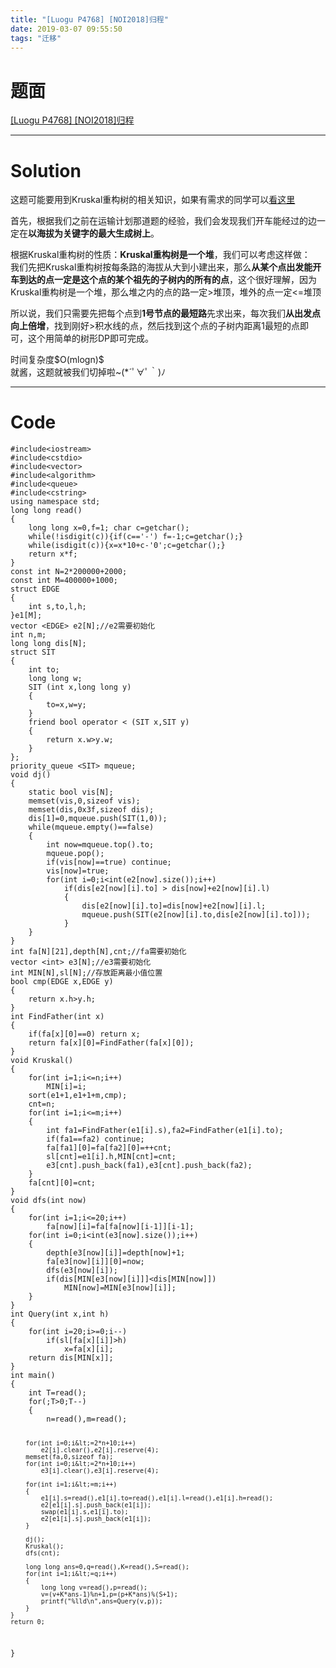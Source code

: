 ```yaml
---
title: "[Luogu P4768] [NOI2018]归程"
date: 2019-03-07 09:55:50
tags: "迁移"
---
```

<h1>题面</h1>
<p><a href="https://www.luogu.org/problemnew/show/P4768" target="_blank"  rel="nofollow" >[Luogu P4768] [NOI2018]归程</a></p>
<hr />
<h1>Solution</h1>
<p>这题可能要用到Kruskal重构树的相关知识，如果有需求的同学可以<a href="https://www.goldenpotato.cn/%E5%AD%A6%E4%B9%A0%E7%AC%94%E8%AE%B0/kruskal%E9%87%8D%E6%9E%84%E6%A0%91%E5%AD%A6%E4%B9%A0%E7%AC%94%E8%AE%B0/">看这里</a></p>
<p>首先，根据我们之前在运输计划那道题的经验，我们会发现我们开车能经过的边一定在<strong>以海拔为关键字的最大生成树上</strong>。</p>
<p>根据Kruskal重构树的性质：<strong>Kruskal重构树是一个堆</strong>，我们可以考虑这样做：<br />
我们先把Kruskal重构树按每条路的海拔从大到小建出来，那么<strong>从某个点出发能开车到达的点一定是这个点的某个祖先的子树内的所有的点</strong>，这个很好理解，因为Kruskal重构树是一个堆，那么堆之内的点的路一定>堆顶，堆外的点一定&lt;=堆顶</p>
<p>所以说，我们只需要先把每个点到<strong>1号节点的最短路</strong>先求出来，每次我们<strong>从出发点向上倍增</strong>，找到刚好>积水线的点，然后找到这个点的子树内距离1最短的点即可，这个用简单的树形DP即可完成。</p>
<p>时间复杂度$O(mlogn)$<br />
就酱，这题就被我们切掉啦~(*´ﾟ∀ﾟ｀)ﾉ</p>
<hr />
<h1>Code</h1>
<pre><code class="language-cpp ">#include&lt;iostream&gt;
#include&lt;cstdio&gt;
#include&lt;vector&gt;
#include&lt;algorithm&gt;
#include&lt;queue&gt;
#include&lt;cstring&gt;
using namespace std;
long long read()
{
    long long x=0,f=1; char c=getchar();
    while(!isdigit(c)){if(c=='-') f=-1;c=getchar();}
    while(isdigit(c)){x=x*10+c-'0';c=getchar();}
    return x*f;
}
const int N=2*200000+2000;
const int M=400000+1000;
struct EDGE
{
    int s,to,l,h;
}e1[M];
vector &lt;EDGE&gt; e2[N];//e2需要初始化
int n,m;
long long dis[N];
struct SIT
{
    int to;
    long long w;
    SIT (int x,long long y)
    {
        to=x,w=y;
    }
    friend bool operator &lt; (SIT x,SIT y)
    {
        return x.w&gt;y.w;
    }
};
priority_queue &lt;SIT&gt; mqueue;
void dj()
{
    static bool vis[N];
    memset(vis,0,sizeof vis);
    memset(dis,0x3f,sizeof dis);
    dis[1]=0,mqueue.push(SIT(1,0));
    while(mqueue.empty()==false)
    {
        int now=mqueue.top().to;
        mqueue.pop();
        if(vis[now]==true) continue;
        vis[now]=true;
        for(int i=0;i&lt;int(e2[now].size());i++)
            if(dis[e2[now][i].to] &gt; dis[now]+e2[now][i].l)
            {
                dis[e2[now][i].to]=dis[now]+e2[now][i].l;
                mqueue.push(SIT(e2[now][i].to,dis[e2[now][i].to]));
            }
    }
}
int fa[N][21],depth[N],cnt;//fa需要初始化
vector &lt;int&gt; e3[N];//e3需要初始化
int MIN[N],sl[N];//存放距离最小值位置
bool cmp(EDGE x,EDGE y)
{
    return x.h&gt;y.h;
}
int FindFather(int x)
{
    if(fa[x][0]==0) return x;
    return fa[x][0]=FindFather(fa[x][0]);
}
void Kruskal()
{
    for(int i=1;i&lt;=n;i++)
        MIN[i]=i;
    sort(e1+1,e1+1+m,cmp);
    cnt=n;
    for(int i=1;i&lt;=m;i++)
    {
        int fa1=FindFather(e1[i].s),fa2=FindFather(e1[i].to);
        if(fa1==fa2) continue;
        fa[fa1][0]=fa[fa2][0]=++cnt;
        sl[cnt]=e1[i].h,MIN[cnt]=cnt;
        e3[cnt].push_back(fa1),e3[cnt].push_back(fa2);
    }
    fa[cnt][0]=cnt;
}
void dfs(int now)
{
    for(int i=1;i&lt;=20;i++)
        fa[now][i]=fa[fa[now][i-1]][i-1];
    for(int i=0;i&lt;int(e3[now].size());i++)
    {
        depth[e3[now][i]]=depth[now]+1;
        fa[e3[now][i]][0]=now;
        dfs(e3[now][i]);
        if(dis[MIN[e3[now][i]]]&lt;dis[MIN[now]])
            MIN[now]=MIN[e3[now][i]];
    }
}
int Query(int x,int h)
{
    for(int i=20;i&gt;=0;i--)
        if(sl[fa[x][i]]&gt;h)
            x=fa[x][i];
    return dis[MIN[x]];
}
int main()
{
    int T=read();
    for(;T&gt;0;T--)
    {
        n=read(),m=read();

        for(int i=0;i&lt;=2*n+10;i++)
            e2[i].clear(),e2[i].reserve(4);
        memset(fa,0,sizeof fa);
        for(int i=0;i&lt;=2*n+10;i++)
            e3[i].clear(),e3[i].reserve(4);

        for(int i=1;i&lt;=m;i++)
        {
            e1[i].s=read(),e1[i].to=read(),e1[i].l=read(),e1[i].h=read();
            e2[e1[i].s].push_back(e1[i]);
            swap(e1[i].s,e1[i].to);
            e2[e1[i].s].push_back(e1[i]);
        }

        dj();
        Kruskal();
        dfs(cnt);

        long long ans=0,q=read(),K=read(),S=read();
        for(int i=1;i&lt;=q;i++)
        {
            long long v=read(),p=read();
            v=(v+K*ans-1)%n+1,p=(p+K*ans)%(S+1);
            printf("%lld\n",ans=Query(v,p));
        }
    }
    return 0;
}

</code></pre>
